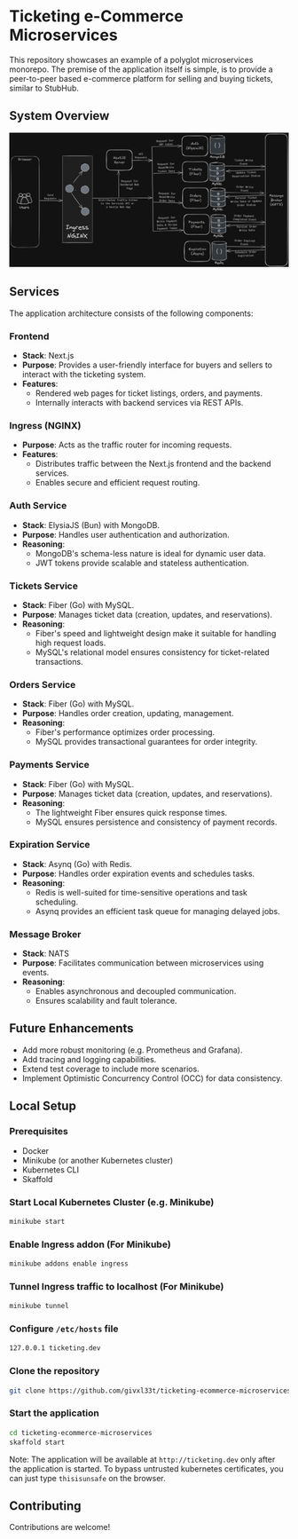 
# Ticketing e-Commerce Microservices
This repository showcases an example of a polyglot microservices monorepo. The premise of the application itself is simple, is to provide a peer-to-peer based e-commerce platform for selling and buying tickets, similar to StubHub.

## System Overview
![system-overview](.github/assets/system_overview.png)

## Services
The application architecture consists of the following components:

### Frontend
- **Stack**: Next.js
- **Purpose**: Provides a user-friendly interface for buyers and sellers to interact with the ticketing system.
- **Features**: 
  - Rendered web pages for ticket listings, orders, and payments.
  - Internally interacts with backend services via REST APIs.

### Ingress (NGINX)
- **Purpose**: Acts as the traffic router for incoming requests.
- **Features**: 
  - Distributes traffic between the Next.js frontend and the backend services.
  - Enables secure and efficient request routing.

### Auth Service
- **Stack**: ElysiaJS (Bun) with MongoDB.
- **Purpose**: Handles user authentication and authorization.
- **Reasoning**: 
  - MongoDB's schema-less nature is ideal for dynamic user data.
  - JWT tokens provide scalable and stateless authentication.

### Tickets Service
- **Stack**: Fiber (Go) with MySQL.
- **Purpose**: Manages ticket data (creation, updates, and reservations).
- **Reasoning**: 
  - Fiber's speed and lightweight design make it suitable for handling high request loads.
  - MySQL's relational model ensures consistency for ticket-related transactions.

### Orders Service
- **Stack**: Fiber (Go) with MySQL.
- **Purpose**: Handles order creation, updating, management.
- **Reasoning**: 
  - Fiber's performance optimizes order processing.
  - MySQL provides transactional guarantees for order integrity.

### Payments Service
- **Stack**: Fiber (Go) with MySQL.
- **Purpose**: Manages ticket data (creation, updates, and reservations).
- **Reasoning**: 
  - The lightweight Fiber ensures quick response times.
  - MySQL ensures persistence and consistency of payment records.

### Expiration Service
- **Stack**: Asynq (Go) with Redis.
- **Purpose**: Handles order expiration events and schedules tasks.
- **Reasoning**: 
  - Redis is well-suited for time-sensitive operations and task scheduling.
  - Asynq provides an efficient task queue for managing delayed jobs.

### Message Broker
- **Stack**: NATS
- **Purpose**: Facilitates communication between microservices using events.
- **Reasoning**: 
  - Enables asynchronous and decoupled communication.
  - Ensures scalability and fault tolerance.

## Future Enhancements
- Add more robust monitoring (e.g. Prometheus and Grafana).
- Add tracing and logging capabilities.
- Extend test coverage to include more scenarios.
- Implement Optimistic Concurrency Control (OCC) for data consistency.

## Local Setup

### Prerequisites
- Docker
- Minikube (or another Kubernetes cluster)
- Kubernetes CLI
- Skaffold

### Start Local Kubernetes Cluster (e.g. Minikube)
```bash
minikube start
```
### Enable Ingress addon (For Minikube)
```bash
minikube addons enable ingress
```
### Tunnel Ingress traffic to localhost (For Minikube)
```bash
minikube tunnel
```
### Configure `/etc/hosts` file
```bash
127.0.0.1 ticketing.dev
```
### Clone the repository
```bash
git clone https://github.com/givxl33t/ticketing-ecommerce-microservices.git
```
### Start the application
```bash
cd ticketing-ecommerce-microservices
skaffold start
```
Note: The application will be available at `http://ticketing.dev` only after the application is started. To bypass untrusted kubernetes certificates, you can just type `thisisunsafe` on the browser.

## Contributing
Contributions are welcome!